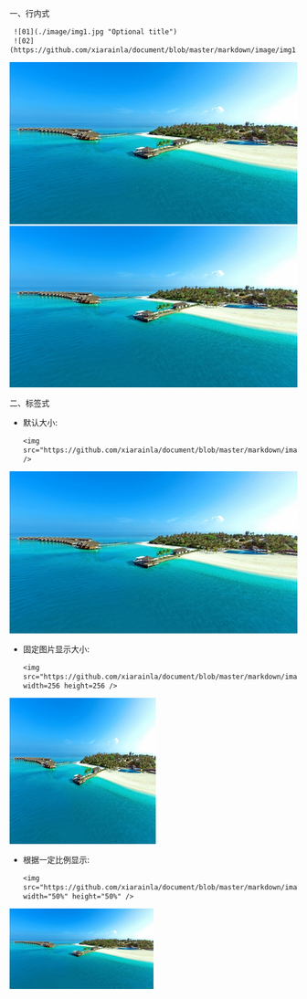一、行内式

     ![01](./image/img1.jpg "Optional title")
     ![02](https://github.com/xiarainla/document/blob/master/markdown/image/img1.jpg)

![01](./image/img1.jpg "Optional title")
![02](https://github.com/xiarainla/document/blob/master/markdown/image/img1.jpg)

二、标签式

- 默认大小:
        
      <img src="https://github.com/xiarainla/document/blob/master/markdown/image/img1.jpg" />
     
<img src="https://github.com/xiarainla/document/blob/master/markdown/image/img1.jpg" />

- 固定图片显示大小:
      
      <img src="https://github.com/xiarainla/document/blob/master/markdown/image/img1.jpg" width=256 height=256 />
     
<img src="https://github.com/xiarainla/document/blob/master/markdown/image/img1.jpg" width=256 height=256 />

- 根据一定比例显示:

      <img src="https://github.com/xiarainla/document/blob/master/markdown/image/img1.jpg" width="50%" height="50%" />
     
<img src="https://github.com/xiarainla/document/blob/master/markdown/image/img1.jpg" width="50%" height="50%" />

